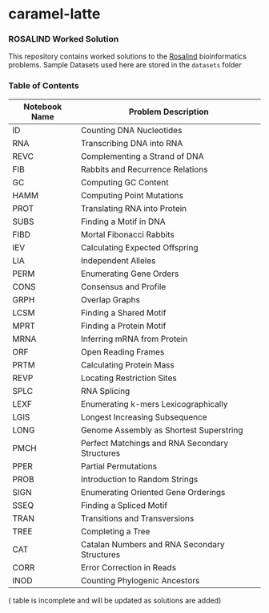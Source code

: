 # caramel-latte

### ROSALIND Worked Solution

This repository contains worked solutions to the [Rosalind](https://rosalind.info/problems/list-view/) bioinformatics problems.
Sample Datasets used here are stored in the `datasets` folder

### Table of Contents

| Notebook Name  | Problem Description                               |
| -------------- | --------------------------------------------------|  
| ID             | Counting DNA Nucleotides                          |
| RNA            | Transcribing DNA into RNA                         |
| REVC           | Complementing a Strand of DNA                     |
| FIB            | Rabbits and Recurrence Relations                  |
| GC             | Computing GC Content                              |
| HAMM           | Computing Point Mutations                         |
| PROT           | Translating RNA into Protein                      |
| SUBS           | Finding a Motif in DNA                            |
| FIBD           | Mortal Fibonacci Rabbits                          |
| IEV            | Calculating Expected Offspring                    |
| LIA            | Independent Alleles                               |
| PERM           | Enumerating Gene Orders                           |
| CONS           | Consensus and Profile                             |
| GRPH           | Overlap Graphs                                    |
| LCSM           | Finding a Shared Motif                            |
| MPRT           | Finding a Protein Motif                           |
| MRNA           | Inferring mRNA from Protein                       |
| ORF            | Open Reading Frames                               |
| PRTM           | Calculating Protein Mass                          |
| REVP           | Locating Restriction Sites                        |
| SPLC           | RNA Splicing                                      |
| LEXF           | Enumerating k-mers Lexicographically              |
| LGIS           | Longest Increasing Subsequence                    |
| LONG           | Genome Assembly as Shortest Superstring           |
| PMCH           | Perfect Matchings and RNA Secondary Structures    |
| PPER           | Partial Permutations                              |
| PROB           | Introduction to Random Strings                    |
| SIGN           | Enumerating Oriented Gene Orderings               |
| SSEQ           | Finding a Spliced Motif                           |
| TRAN           | Transitions and Transversions                     |
| TREE           | Completing a Tree                                 |
| CAT            | Catalan Numbers and RNA Secondary Structures      |
| CORR           | Error Correction in Reads                         |
| INOD           | Counting Phylogenic Ancestors                     |

( table is incomplete and will be updated as solutions are added)